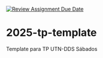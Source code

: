 [![Review Assignment Due Date](https://classroom.github.com/assets/deadline-readme-button-22041afd0340ce965d47ae6ef1cefeee28c7c493a6346c4f15d667ab976d596c.svg)](https://classroom.github.com/a/PsebHB1P)
# 2025-tp-template
Template para TP UTN-DDS Sábados
